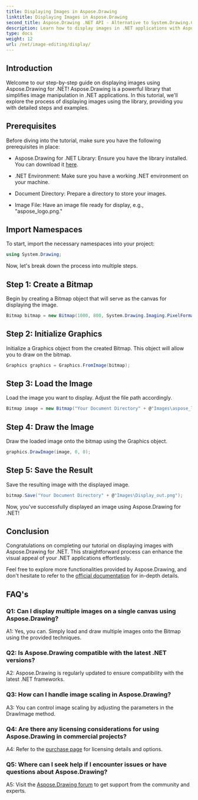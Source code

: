 ```yaml
---
title: Displaying Images in Aspose.Drawing
linktitle: Displaying Images in Aspose.Drawing
second_title: Aspose.Drawing .NET API - Alternative to System.Drawing.Common
description: Learn how to display images in .NET applications with Aspose.Drawing. Follow our tutorial for easy steps and enhance your visual content.
type: docs
weight: 12
url: /net/image-editing/display/
---
```

## Introduction

Welcome to our step-by-step guide on displaying images using Aspose.Drawing for .NET! Aspose.Drawing is a powerful library that simplifies image manipulation in .NET applications. In this tutorial, we'll explore the process of displaying images using the library, providing you with detailed steps and examples.

## Prerequisites

Before diving into the tutorial, make sure you have the following prerequisites in place:

- Aspose.Drawing for .NET Library: Ensure you have the library installed. You can download it [here](https://releases.aspose.com/drawing/net/).

- .NET Environment: Make sure you have a working .NET environment on your machine.

- Document Directory: Prepare a directory to store your images.

- Image File: Have an image file ready for display, e.g., "aspose_logo.png."

## Import Namespaces

To start, import the necessary namespaces into your project:

```csharp
using System.Drawing;
```

Now, let's break down the process into multiple steps.

## Step 1: Create a Bitmap

Begin by creating a Bitmap object that will serve as the canvas for displaying the image.

```csharp
Bitmap bitmap = new Bitmap(1000, 800, System.Drawing.Imaging.PixelFormat.Format32bppPArgb);
```

## Step 2: Initialize Graphics

Initialize a Graphics object from the created Bitmap. This object will allow you to draw on the bitmap.

```csharp
Graphics graphics = Graphics.FromImage(bitmap);
```

## Step 3: Load the Image

Load the image you want to display. Adjust the file path accordingly.

```csharp
Bitmap image = new Bitmap("Your Document Directory" + @"Images\aspose_logo.png");
```

## Step 4: Draw the Image

Draw the loaded image onto the bitmap using the Graphics object.

```csharp
graphics.DrawImage(image, 0, 0);
```

## Step 5: Save the Result

Save the resulting image with the displayed image.

```csharp
bitmap.Save("Your Document Directory" + @"Images\Display_out.png");
```

Now, you've successfully displayed an image using Aspose.Drawing for .NET!

## Conclusion

Congratulations on completing our tutorial on displaying images with Aspose.Drawing for .NET. This straightforward process can enhance the visual appeal of your .NET applications effortlessly.

Feel free to explore more functionalities provided by Aspose.Drawing, and don't hesitate to refer to the [official documentation](https://reference.aspose.com/drawing/net/) for in-depth details.

## FAQ's

### Q1: Can I display multiple images on a single canvas using Aspose.Drawing?

A1: Yes, you can. Simply load and draw multiple images onto the Bitmap using the provided techniques.

### Q2: Is Aspose.Drawing compatible with the latest .NET versions?

A2: Aspose.Drawing is regularly updated to ensure compatibility with the latest .NET frameworks.

### Q3: How can I handle image scaling in Aspose.Drawing?

A3: You can control image scaling by adjusting the parameters in the DrawImage method.

### Q4: Are there any licensing considerations for using Aspose.Drawing in commercial projects?

A4: Refer to the [purchase page](https://purchase.aspose.com/buy) for licensing details and options.

### Q5: Where can I seek help if I encounter issues or have questions about Aspose.Drawing?

A5: Visit the [Aspose.Drawing forum](https://forum.aspose.com/c/diagram/17) to get support from the community and experts.
